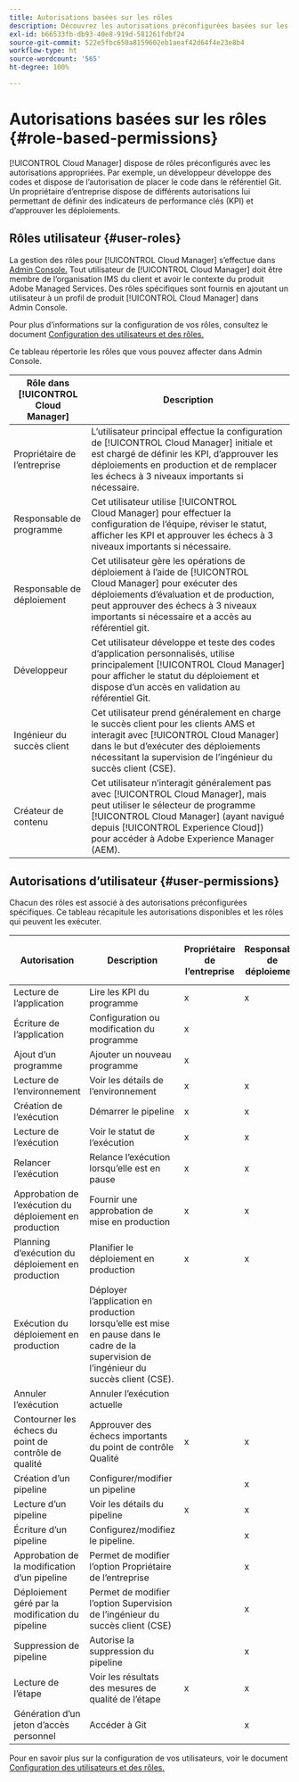 ```yaml
---
title: Autorisations basées sur les rôles
description: Découvrez les autorisations préconfigurées basées sur les rôles de Cloud Manager pour gérer l’accès à vos ressources cloud.
exl-id: b66533fb-db93-40e8-919d-581261fdbf24
source-git-commit: 522e5fbc650a8159602eb1aeaf42d64f4e23e8b4
workflow-type: ht
source-wordcount: '565'
ht-degree: 100%

---
```



# Autorisations basées sur les rôles {#role-based-permissions}

[!UICONTROL Cloud Manager] dispose de rôles préconfigurés avec les autorisations appropriées. Par exemple, un développeur développe des codes et dispose de l’autorisation de placer le code dans le référentiel Git. Un propriétaire d’entreprise dispose de différents autorisations lui permettant de définir des indicateurs de performance clés (KPI) et d’approuver les déploiements.

## Rôles utilisateur {#user-roles}

La gestion des rôles pour [!UICONTROL Cloud Manager] s’effectue dans [Admin Console.](https://helpx.adobe.com/fr/enterprise/using/admin-console.html) Tout utilisateur de [!UICONTROL Cloud Manager] doit être membre de l’organisation IMS du client et avoir le contexte du produit Adobe Managed Services. Des rôles spécifiques sont fournis en ajoutant un utilisateur à un profil de produit [!UICONTROL Cloud Manager] dans Admin Console.

Pour plus d’informations sur la configuration de vos rôles, consultez le document [Configuration des utilisateurs et des rôles.](/help/requirements/users-and-roles.md)

Ce tableau répertorie les rôles que vous pouvez affecter dans Admin Console.

| Rôle dans [!UICONTROL Cloud Manager] | Description |
|---|---|
| Propriétaire de l’entreprise | L’utilisateur principal effectue la configuration de [!UICONTROL Cloud Manager] initiale et est chargé de définir les KPI, d’approuver les déploiements en production et de remplacer les échecs à 3 niveaux importants si nécessaire. |
| Responsable de programme | Cet utilisateur utilise [!UICONTROL Cloud Manager] pour effectuer la configuration de l’équipe, réviser le statut, afficher les KPI et approuver les échecs à 3 niveaux importants si nécessaire. |
| Responsable de déploiement | Cet utilisateur gère les opérations de déploiement à l’aide de [!UICONTROL Cloud Manager] pour exécuter des déploiements d’évaluation et de production, peut approuver des échecs à 3 niveaux importants si nécessaire et a accès au référentiel git. |
| Développeur | Cet utilisateur développe et teste des codes d’application personnalisés, utilise principalement [!UICONTROL Cloud Manager] pour afficher le statut du déploiement et dispose d’un accès en validation au référentiel Git. |
| Ingénieur du succès client | Cet utilisateur prend généralement en charge le succès client pour les clients AMS et interagit avec [!UICONTROL Cloud Manager] dans le but d’exécuter des déploiements nécessitant la supervision de l’ingénieur du succès client (CSE). |
| Créateur de contenu | Cet utilisateur n’interagit généralement pas avec [!UICONTROL Cloud Manager], mais peut utiliser le sélecteur de programme [!UICONTROL Cloud Manager] (ayant navigué depuis [!UICONTROL Experience Cloud]) pour accéder à Adobe Experience Manager (AEM). |

## Autorisations d’utilisateur {#user-permissions}

Chacun des rôles est associé à des autorisations préconfigurées spécifiques. Ce tableau récapitule les autorisations disponibles et les rôles qui peuvent les exécuter.


| Autorisation | Description | Propriétaire de l’entreprise | Responsable de déploiement | Responsable de programme | Développeur | Ingénieur du service client |
|--- |--- |--- |--- |--- |--- |--- |
| Lecture de l’application | Lire les KPI du programme | x | x | x | x | x |
| Écriture de l’application | Configuration ou modification du programme | x |  |  |  |  |
| Ajout d’un programme | Ajouter un nouveau programme | x |  |  |  |  |
| Lecture de l’environnement | Voir les détails de l’environnement | x | x | x | x | x |
| Création de l’exécution | Démarrer le pipeline | x | x | x |  |  |
| Lecture de l’exécution | Voir le statut de l’exécution | x | x | x | x | x |
| Relancer l’exécution | Relance l’exécution lorsqu’elle est en pause | x | x | x |  | x |
| Approbation de l’exécution du déploiement en production | Fournir une approbation de mise en production | x | x | x |  |  |
| Planning d’exécution du déploiement en production | Planifier le déploiement en production | x | x | x |  | x |
| Exécution du déploiement en production | Déployer l’application en production lorsqu’elle est mise en pause dans le cadre de la supervision de l’ingénieur du succès client (CSE). |  |  |  |  | x |
| Annuler l’exécution | Annuler l’exécution actuelle |  |  | x |  |  |
| Contourner les échecs du point de contrôle de qualité | Approuver des échecs importants du point de contrôle Qualité | x | x | x |  |  |
| Création d’un pipeline | Configurer/modifier un pipeline |  | x |  |  |  |
| Lecture d’un pipeline | Voir les détails du pipeline | x | x | x | x | x |
| Écriture d’un pipeline | Configurez/modifiez le pipeline. |  | x |  |  |  |
| Approbation de la modification d’un pipeline | Permet de modifier l’option Propriétaire de l’entreprise |  | x |  |  |  |
| Déploiement géré par la modification du pipeline | Permet de modifier l’option Supervision de l’ingénieur du succès client (CSE) |  | x |  |  |  |
| Suppression de pipeline | Autorise la suppression du pipeline |  | x |  |  |  |
| Lecture de l’étape | Voir les résultats des mesures de qualité de l’étape | x | x | x | x | x |
| Génération d’un jeton d’accès personnel | Accéder à Git |  | x |  | x |  |

Pour en savoir plus sur la configuration de vos utilisateurs, voir le document [Configuration des utilisateurs et des rôles.](/help/requirements/users-and-roles.md)
